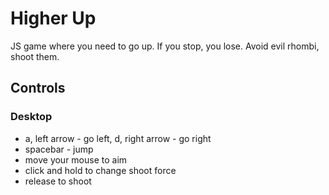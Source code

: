 # Higher Up
JS game where you need to go up.
If you stop, you lose.
Avoid evil rhombi, shoot them.

## Controls
### Desktop
- a, left arrow - go left, d, right arrow - go right
- spacebar - jump
- move your mouse to aim
- click and hold to change shoot force
- release to shoot
